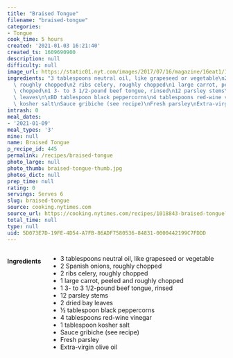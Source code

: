```yaml
---
title: "Braised Tongue"
filename: "braised-tongue"
categories:
- Tongue
cook_time: 5 hours
created: '2021-01-03 16:21:40'
created_ts: 1609690900
description: null
difficulty: null
image_url: https://static01.nyt.com/images/2017/07/16/magazine/16eat1/16mag-16eat.t_CA0-articleLarge.jpg
ingredients: "3 tablespoons neutral oil, like grapeseed or vegetable\n2 Spanish onions,\
  \ roughly chopped\n2 ribs celery, roughly chopped\n1 large carrot, peeled and roughly\
  \ chopped\n1 3- to 3 1/2-pound beef tongue, rinsed\n12 parsley stems\n2 dried bay\
  \ leaves\n\xBD tablespoon black peppercorns\n4 tablespoons red-wine vinegar\n1 tablespoon\
  \ kosher salt\nSauce gribiche (see recipe)\nFresh parsley\nExtra-virgin olive oil"
intrash: 0
meal_dates:
- '2021-01-09'
meal_types: '3'
mine: null
name: Braised Tongue
p_recipe_id: 445
permalink: /recipes/braised-tongue
photo_large: null
photo_thumb: braised-tongue-thumb.jpg
photos_dict: null
prep_time: null
rating: 0
servings: Serves 6
slug: braised-tongue
source: cooking.nytimes.com
source_url: https://cooking.nytimes.com/recipes/1018843-braised-tongue?smid=ck-recipe-iOS-share
total_time: null
type: null
uid: 5D073E7D-19FE-4D54-A7FB-86ADF7580536-84831-0000442199C7FDDD
---
```

<div class="large-8 medium-7 columns" id="writeup">	</div><!-- #writeup -->
</div><!-- #row-one -->
<div class="row" id="row-two">	<div class="medium-4 small-5 columns" id="ingredients"><h4>Ingredients</h4><div class="box box-ingredients content"><ul>
<li>3 tablespoons neutral oil, like grapeseed or vegetable</li>
<li>2 Spanish onions, roughly chopped</li>
<li>2 ribs celery, roughly chopped</li>
<li>1 large carrot, peeled and roughly chopped</li>
<li>1 3- to 3 1/2-pound beef tongue, rinsed</li>
<li>12 parsley stems</li>
<li>2 dried bay leaves</li>
<li>½ tablespoon black peppercorns</li>
<li>4 tablespoons red-wine vinegar</li>
<li>1 tablespoon kosher salt</li>
<li>Sauce gribiche (see recipe)</li>
<li>Fresh parsley</li>
<li>Extra-virgin olive oil</li>
</ul>
</div>	</div>	<div class="medium-6 small-7 columns" id="directions">	</div>
